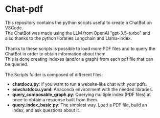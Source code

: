 # Chat-pdf

This repository contains the python scripts useful to create a ChatBot on VSCode.\
The ChatBot was made using the LLM from OpenAI "gpt-3.5-turbo" and also thanks to the python libraries Langchain and Llama-index.\
\
Thanks to these scripts is possible to load more PDF files and to query the ChatBot in order to obtain information about them.\
This is done creating indexes (and/or a graph) from each pdf file that can be queried.\
\
The Scripts folder is composed of different files:
- **chatdocu.py**: if you want to run a website-like chat with your pdfs.
- **envchatdocu.yaml**: Anaconda environment with the needed libraries.
- **query_composable_graph.py**: Querying multiple index (PDF files) at once to obtain a response built from them.
- **query_index_basic.py**: The simplest way. Load a PDF file, build an index, and ask questions about it.
